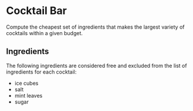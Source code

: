 # Cocktail Bar
Compute the cheapest set of ingredients that makes the largest variety of cocktails within a given budget.

## Ingredients
The following ingredients are considered free and excluded from the list of ingredients for each cocktail:

- ice cubes
- salt
- mint leaves
- sugar
